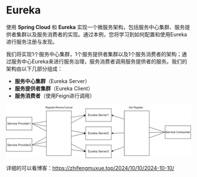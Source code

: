 # Eureka

使用 **Spring Cloud** 和 **Eureka** 实现一个微服务架构，包括服务中心集群、服务提供者集群以及服务消费者的实现。通过本例，您将学习到如何配置和使用Eureka进行服务注册与发现。

我们将实现1个服务中心集群，1个服务提供者集群以及1个服务消费者的架构；通过服务中心Eureka来进行服务治理，服务消费者调用服务提供者的服务。我们的架构由以下几部分组成：

- **服务中心集群**（Eureka Server）
- **服务提供者集群**（Eureka Client）
- **服务消费者**（使用Feign进行调用）

![framework](README/framework.png)

详细的可以看博客：https://zhifengmuxue.top/2024/10/10/2024-10-10/
